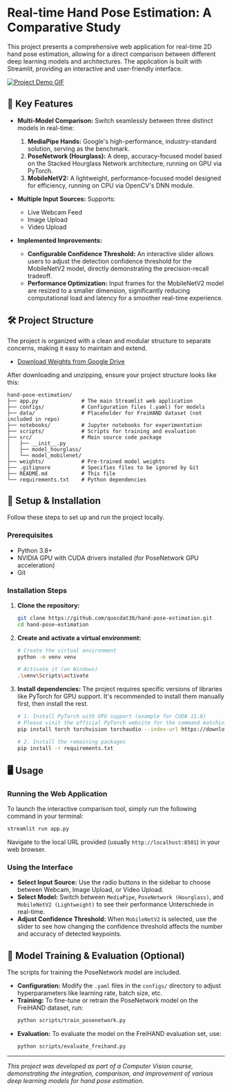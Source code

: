 # Real-time Hand Pose Estimation: A Comparative Study

This project presents a comprehensive web application for real-time 2D hand pose estimation, allowing for a direct comparison between different deep learning models and architectures. The application is built with Streamlit, providing an interactive and user-friendly interface.

[![Project Demo GIF](demo.gif)](https://drive.google.com/drive/folders/1lE4-MoDBO1UR-2NBPmp2nVe-3_IhjrNG?usp=sharing)

## 🌟 Key Features

- **Multi-Model Comparison:** Switch seamlessly between three distinct models in real-time:
    1.  **MediaPipe Hands:** Google's high-performance, industry-standard solution, serving as the benchmark.
    2.  **PoseNetwork (Hourglass):** A deep, accuracy-focused model based on the Stacked Hourglass Network architecture, running on GPU via PyTorch.
    3.  **MobileNetV2:** A lightweight, performance-focused model designed for efficiency, running on CPU via OpenCV's DNN module.

- **Multiple Input Sources:** Supports:
    - Live Webcam Feed
    - Image Upload
    - Video Upload

- **Implemented Improvements:**
    - **Configurable Confidence Threshold:** An interactive slider allows users to adjust the detection confidence threshold for the MobileNetV2 model, directly demonstrating the precision-recall tradeoff.
    - **Performance Optimization:** Input frames for the MobileNetV2 model are resized to a smaller dimension, significantly reducing computational load and latency for a smoother real-time experience.

## 🛠️ Project Structure

The project is organized with a clean and modular structure to separate concerns, making it easy to maintain and extend.
- [Download Weights from Google Drive]([https://drive.google.com/drive/folders/1a2b3c4d5e6f7g8h9i0j?usp=sharing](https://drive.google.com/drive/folders/1lE4-MoDBO1UR-2NBPmp2nVe-3_IhjrNG?usp=sharing))

After downloading and unzipping, ensure your project structure looks like this:
```
hand-pose-estimation/
├── app.py              # The main Streamlit web application
├── configs/            # Configuration files (.yaml) for models
├── data/               # Placeholder for FreiHAND dataset (not included in repo)
├── notebooks/          # Jupyter notebooks for experimentation
├── scripts/            # Scripts for training and evaluation
├── src/                # Main source code package
│   ├── __init__.py
│   ├── model_hourglass/
│   └── model_mobilenet/
├── weights/            # Pre-trained model weights
├── .gitignore          # Specifies files to be ignored by Git
├── README.md           # This file
└── requirements.txt    # Python dependencies
```

## 🚀 Setup & Installation

Follow these steps to set up and run the project locally.

### Prerequisites

- Python 3.8+
- NVIDIA GPU with CUDA drivers installed (for PoseNetwork GPU acceleration)
- Git

### Installation Steps

1.  **Clone the repository:**
    ```bash
    git clone https://github.com/quocdat36/hand-pose-estimation.git
    cd hand-pose-estimation
    ```

2.  **Create and activate a virtual environment:**
    ```bash
    # Create the virtual environment
    python -m venv venv

    # Activate it (on Windows)
    .\venv\Scripts\activate
    ```

3.  **Install dependencies:**
    The project requires specific versions of libraries like PyTorch for GPU support. It's recommended to install them manually first, then install the rest.

    ```bash
    # 1. Install PyTorch with GPU support (example for CUDA 11.8)
    # Please visit the official PyTorch website for the command matching your system.
    pip install torch torchvision torchaudio --index-url https://download.pytorch.org/whl/cu118

    # 2. Install the remaining packages
    pip install -r requirements.txt
    ```

## 🖥️ Usage

### Running the Web Application

To launch the interactive comparison tool, simply run the following command in your terminal:

```bash
streamlit run app.py
```

Navigate to the local URL provided (usually `http://localhost:8501`) in your web browser.

### Using the Interface

- **Select Input Source:** Use the radio buttons in the sidebar to choose between Webcam, Image Upload, or Video Upload.
- **Select Model:** Switch between `MediaPipe`, `PoseNetwork (Hourglass)`, and `MobileNetV2 (Lightweight)` to see their performance Unterschiede in real-time.
- **Adjust Confidence Threshold:** When `MobileNetV2` is selected, use the slider to see how changing the confidence threshold affects the number and accuracy of detected keypoints.

## 🔬 Model Training & Evaluation (Optional)

The scripts for training the PoseNetwork model are included.

- **Configuration:** Modify the `.yaml` files in the `configs/` directory to adjust hyperparameters like learning rate, batch size, etc.
- **Training:** To fine-tune or retrain the PoseNetwork model on the FreiHAND dataset, run:
    ```bash
    python scripts/train_posenetwork.py
    ```
- **Evaluation:** To evaluate the model on the FreiHAND evaluation set, use:
    ```bash
    python scripts/evaluate_freihand.py
    ```

---
*This project was developed as part of a Computer Vision course, demonstrating the integration, comparison, and improvement of various deep learning models for hand pose estimation.*

